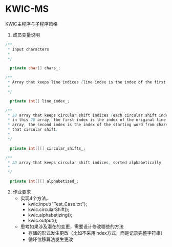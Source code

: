 # KWIC-MS #

KWIC主程序与子程序风格

1. 成员变量说明
```java
/**
 * Input characters
 *
 */

  private char[] chars_;

/**
 * Array that keeps line indices (line index is the index of the first character of a line)
 *
 */

  private int[] line_index_;

/**
 * 2D array that keeps circular shift indices (each circular shift index is a column
 * in this 2D array, the first index is the index of the original line from line_index_ 
 * array, the second index is the index of the starting word from chars_ array of 
 * that circular shift)
 *
 */

  private int[][] circular_shifts_;

/**
 * 2D array that keeps circular shift indices, sorted alphabetically
 *
 */

  private int[][] alphabetized_;
```
2. 作业要求
   + 实现4个方法。    
        - kwic.input("Test_Case.txt");
        - kwic.circularShift();
        - kwic.alphabetizing();
        - kwic.output();
   + 思考如果涉及潜在的变更，需要设计修改哪些的方法
        - 存储的形式发生更改（比如不采用index方式，而是记录完整字符串）
        - 循环位移算法发生更改
   
   